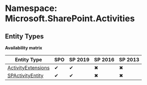 # Namespace: Microsoft.SharePoint.Activities
## Entity Types

**Availability matrix**

Entity Type | SPO | SP 2019 | SP 2016 | SP 2013
----------|-----|---------|---------|--------
[ActivityExtensions](./EntityTypes/ActivityExtensions.md) | ✔ | ✔ | ✖ | ✖
[SPActivityEntity](./EntityTypes/SPActivityEntity.md) | ✔ | ✔ | ✖ | ✖
